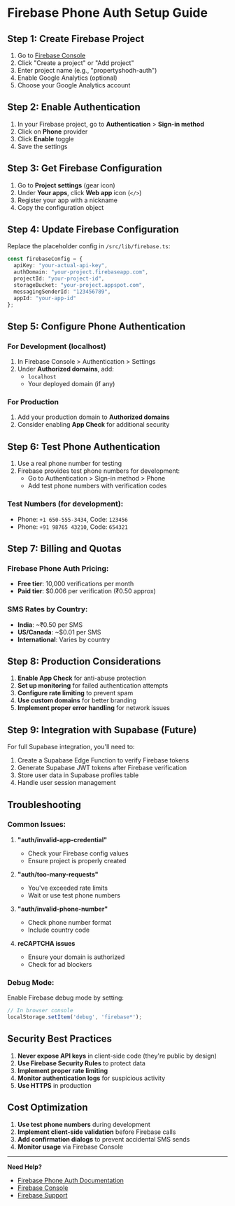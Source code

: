 # Firebase Phone Auth Setup Guide

## Step 1: Create Firebase Project

1. Go to [Firebase Console](https://console.firebase.google.com/)
2. Click "Create a project" or "Add project"
3. Enter project name (e.g., "propertyshodh-auth")
4. Enable Google Analytics (optional)
5. Choose your Google Analytics account

## Step 2: Enable Authentication

1. In your Firebase project, go to **Authentication** > **Sign-in method**
2. Click on **Phone** provider
3. Click **Enable** toggle
4. Save the settings

## Step 3: Get Firebase Configuration

1. Go to **Project settings** (gear icon)
2. Under **Your apps**, click **Web app** icon (`</>`)
3. Register your app with a nickname
4. Copy the configuration object

## Step 4: Update Firebase Configuration

Replace the placeholder config in `/src/lib/firebase.ts`:

```typescript
const firebaseConfig = {
  apiKey: "your-actual-api-key",
  authDomain: "your-project.firebaseapp.com",
  projectId: "your-project-id",
  storageBucket: "your-project.appspot.com",
  messagingSenderId: "123456789",
  appId: "your-app-id"
};
```

## Step 5: Configure Phone Authentication

### For Development (localhost)
1. In Firebase Console > Authentication > Settings
2. Under **Authorized domains**, add:
   - `localhost`
   - Your deployed domain (if any)

### For Production
1. Add your production domain to **Authorized domains**
2. Consider enabling **App Check** for additional security

## Step 6: Test Phone Authentication

1. Use a real phone number for testing
2. Firebase provides test phone numbers for development:
   - Go to Authentication > Sign-in method > Phone
   - Add test phone numbers with verification codes

### Test Numbers (for development):
- Phone: `+1 650-555-3434`, Code: `123456`
- Phone: `+91 98765 43210`, Code: `654321`

## Step 7: Billing and Quotas

### Firebase Phone Auth Pricing:
- **Free tier**: 10,000 verifications per month
- **Paid tier**: $0.006 per verification (₹0.50 approx)

### SMS Rates by Country:
- **India**: ~₹0.50 per SMS
- **US/Canada**: ~$0.01 per SMS
- **International**: Varies by country

## Step 8: Production Considerations

1. **Enable App Check** for anti-abuse protection
2. **Set up monitoring** for failed authentication attempts
3. **Configure rate limiting** to prevent spam
4. **Use custom domains** for better branding
5. **Implement proper error handling** for network issues

## Step 9: Integration with Supabase (Future)

For full Supabase integration, you'll need to:

1. Create a Supabase Edge Function to verify Firebase tokens
2. Generate Supabase JWT tokens after Firebase verification
3. Store user data in Supabase profiles table
4. Handle user session management

## Troubleshooting

### Common Issues:

1. **"auth/invalid-app-credential"**
   - Check your Firebase config values
   - Ensure project is properly created

2. **"auth/too-many-requests"**
   - You've exceeded rate limits
   - Wait or use test phone numbers

3. **"auth/invalid-phone-number"**
   - Check phone number format
   - Include country code

4. **reCAPTCHA issues**
   - Ensure your domain is authorized
   - Check for ad blockers

### Debug Mode:
Enable Firebase debug mode by setting:
```javascript
// In browser console
localStorage.setItem('debug', 'firebase*');
```

## Security Best Practices

1. **Never expose API keys** in client-side code (they're public by design)
2. **Use Firebase Security Rules** to protect data
3. **Implement proper rate limiting**
4. **Monitor authentication logs** for suspicious activity
5. **Use HTTPS** in production

## Cost Optimization

1. **Use test phone numbers** during development
2. **Implement client-side validation** before Firebase calls
3. **Add confirmation dialogs** to prevent accidental SMS sends
4. **Monitor usage** via Firebase Console

---

**Need Help?**
- [Firebase Phone Auth Documentation](https://firebase.google.com/docs/auth/web/phone-auth)
- [Firebase Console](https://console.firebase.google.com/)
- [Firebase Support](https://firebase.google.com/support/)